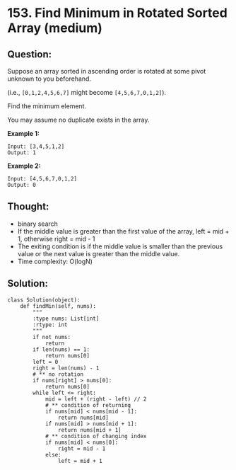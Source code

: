# 153. Find Minimum in Rotated Sorted Array \(medium\)

## Question:

Suppose an array sorted in ascending order is rotated at some pivot unknown to you beforehand.

\(i.e.,  `[0,1,2,4,5,6,7]` might become  `[4,5,6,7,0,1,2]`\).

Find the minimum element.

You may assume no duplicate exists in the array.

**Example 1:**

```text
Input: [3,4,5,1,2] 
Output: 1
```

**Example 2:**

```text
Input: [4,5,6,7,0,1,2]
Output: 0
```

## Thought:

* binary search
* If the middle value is greater than the first value of the array, left = mid + 1, otherwise right = mid - 1
* The exiting condition is if the middle value is smaller than the previous value or the next value is greater than the middle value.
* Time complexity: O\(logN\)

## Solution:

```text
class Solution(object):
    def findMin(self, nums):
        """
        :type nums: List[int]
        :rtype: int
        """
        if not nums:
            return 
        if len(nums) == 1:
            return nums[0]
        left = 0
        right = len(nums) - 1
        # ** no rotation
        if nums[right] > nums[0]:
            return nums[0]
        while left <= right:
            mid = left + (right - left) // 2
            # ** condition of returning
            if nums[mid] < nums[mid - 1]:
                return nums[mid]
            if nums[mid] > nums[mid + 1]:
                return nums[mid + 1]
            # ** condition of changing index
            if nums[mid] < nums[0]:
                right = mid - 1
            else:
                left = mid + 1
```

